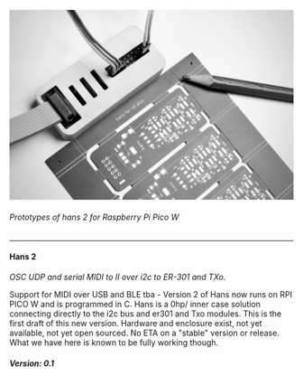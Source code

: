 ![Hans 2 prototype and prototype boards](docs/hans_2.jpeg)
###### _Prototypes of hans 2 for Raspberry Pi Pico W_

------

#### Hans 2

_OSC UDP and serial MIDI to II over i2c to ER-301 and TXo._

Support for MIDI over USB and BLE tba - Version 2 of Hans now runs on RPI PICO W and is programmed in C. Hans is a 0hp/ inner case solution connecting directly to the i2c bus and er301 and Txo modules. This is the first draft of this new version. Hardware and enclosure exist, not yet available, not yet open sourced. No ETA on a "stable" version or release. What we have here is known to be fully working though.

##### _Version: 0.1_



